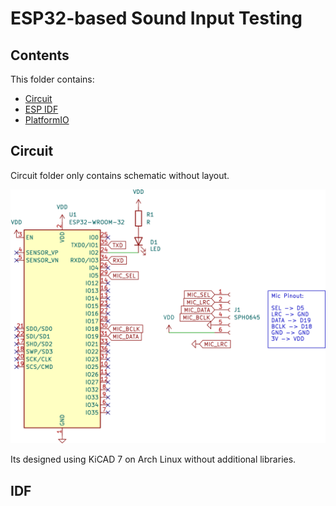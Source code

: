 # ESP32-based Sound Input Testing

## Contents

This folder contains:

- [Circuit](#circuit)
- [ESP IDF](#idf)
- [PlatformIO](#platformio)

## Circuit

Circuit folder only contains schematic without layout.

![](images/sndin.png)

Its designed using KiCAD 7 on Arch Linux without additional libraries.

## IDF
